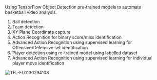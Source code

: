 Using TensorFlow Object Detection pre-trained models to automate basketball video analysis. 
1. Ball detection
2. Team detection
3. XY Plane Coordinate capture
4. Action Recognition for binary score/miss identification
5. Advanced Action Recognition using supervised learning for Offensive/Defensive set identification
6. Player detection using re-trained model using labelled dataset
7. Advanced Action Recognition using supervised learning for individual player move identification

![TFL-FL0130294108](https://github.com/jawarren33/computer_vision/assets/73670838/eccfa6f4-a528-4d20-85bb-0d64d5d16926)
